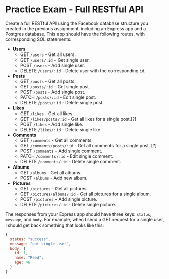 # Practice Exam - Full RESTful API

Create a full RESTful API using the Facebook database structure you created in the previous assignment, including an Express app and a Postgres database. This app should have the following routes, with corresponding SQL statements:

- **Users** 
  - GET `/users` - Get all users.
  - GET `/users/:id` - Get single user.
  - POST `/users` - Add single user.
  - DELETE `/users/:id` - Delete user with the corresponding `id`.
- **Posts**
  - GET `/posts` - Get all posts.
  - GET `/posts/:id` - Get single post.
  - POST `/posts` - Add single post.
  - PATCH `/posts/:id` - Edit single post.
  - DELETE `/posts/:id` - Delete single post.
- **Likes**
  - GET `/likes` - Get all likes.
  - GET `/likes/posts/:id` - Get all likes for a single post.[?]
  - POST `/likes` - Add single like.
  - DELETE `/likes/:id` - Delete single like.
- **Comments**
  - GET `/comments` - Get all comments.
  - GET `/comments/posts/:id` - Get all comments for a single post. [?]
  - POST `/comments` - Add single comment.
  - PATCH `/comments/:id` - Edit single comment.
  - DELETE `/comments/:id` - Delete single comment.
- **Albums**
  - GET `/albums` - Get all albums.
  - POST `/albums` - Add new album.
- **Pictures**
  - GET `/pictures` - Get all pictures.
  - GET `/pictures/albums/:id` - Get all pictures for a single album.
  - POST `/pictures` - Add single picture.
  - DELETE `/pictures/:id` - Delete single picture.

The responses from your Express app should have three keys: `status`, `message`, and `body`. For example, when I send a GET request for a single user, I should get back something that looks like this:

```js
{
  status: "success",
  message: "got single user",
  body: {
    id: 1,
    name: "Reed",
    age: 46
  }
}
```
